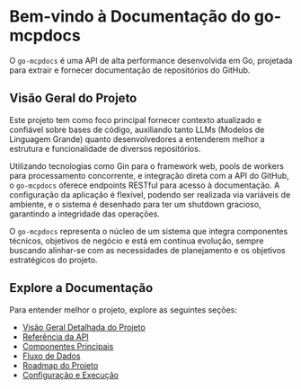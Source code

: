 # Bem-vindo à Documentação do go-mcpdocs

O `go-mcpdocs` é uma API de alta performance desenvolvida em Go, projetada para extrair e fornecer documentação de repositórios do GitHub. 

## Visão Geral do Projeto

Este projeto tem como foco principal fornecer contexto atualizado e confiável sobre bases de código, auxiliando tanto LLMs (Modelos de Linguagem Grande) quanto desenvolvedores a entenderem melhor a estrutura e funcionalidade de diversos repositórios.

Utilizando tecnologias como Gin para o framework web, pools de workers para processamento concorrente, e integração direta com a API do GitHub, o `go-mcpdocs` oferece endpoints RESTful para acesso à documentação. A configuração da aplicação é flexível, podendo ser realizada via variáveis de ambiente, e o sistema é desenhado para ter um shutdown gracioso, garantindo a integridade das operações.

O `go-mcpdocs` representa o núcleo de um sistema que integra componentes técnicos, objetivos de negócio e está em contínua evolução, sempre buscando alinhar-se com as necessidades de planejamento e os objetivos estratégicos do projeto.

## Explore a Documentação

Para entender melhor o projeto, explore as seguintes seções:

*   [Visão Geral Detalhada do Projeto](./project_overview.md)
*   [Referência da API](./api_reference.md)
*   [Componentes Principais](./core_components.md)
*   [Fluxo de Dados](./data_flow.md)
*   [Roadmap do Projeto](./roadmap.md)
*   [Configuração e Execução](./setup_and_run.md)
